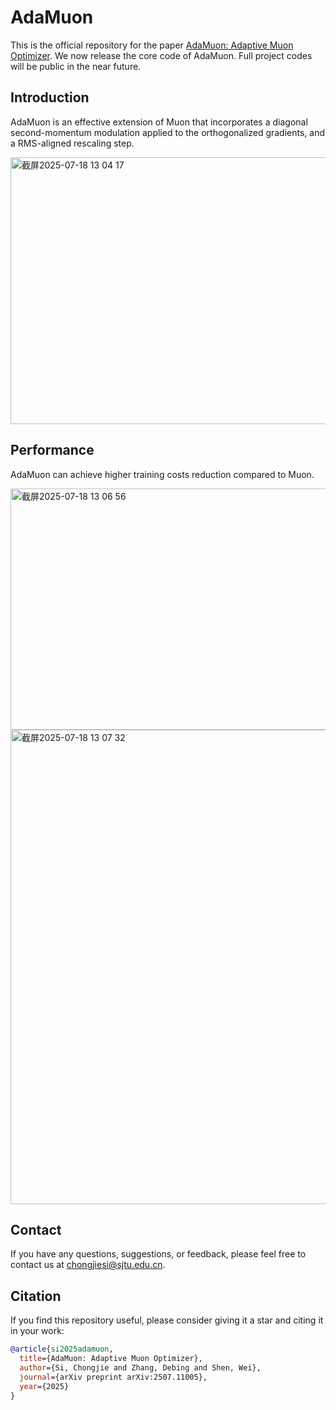 # AdaMuon
This is the official repository for the paper [AdaMuon: Adaptive Muon Optimizer](https://arxiv.org/abs/2507.11005).
We now release the core code of AdaMuon. Full project codes will be public in the near future.

## Introduction

AdaMuon is an effective extension of Muon that incorporates a diagonal second-momentum modulation applied to the orthogonalized gradients, and a RMS-aligned rescaling step. 

<img width="861" height="427" alt="截屏2025-07-18 13 04 17" src="https://github.com/user-attachments/assets/eddf691d-437c-40da-b757-7f7d17165686" />


## Performance

AdaMuon can achieve higher training costs reduction compared to Muon.

<img width="864" height="386" alt="截屏2025-07-18 13 06 56" src="https://github.com/user-attachments/assets/62453054-93d4-4455-bc62-419efb7d915d" />
<img width="1664" height="759" alt="截屏2025-07-18 13 07 32" src="https://github.com/user-attachments/assets/f69771c0-3ff2-4c7f-bb24-a38e708479dd" />


## Contact

If you have any questions, suggestions, or feedback, please feel free to contact us at [chongjiesi@sjtu.edu.cn](mailto:chongjiesi@sjtu.edu.cn).

## Citation

If you find this repository useful, please consider giving it a star and citing it in your work:

```bibtex
@article{si2025adamuon,
  title={AdaMuon: Adaptive Muon Optimizer},
  author={Si, Chongjie and Zhang, Debing and Shen, Wei},
  journal={arXiv preprint arXiv:2507.11005},
  year={2025}
}
```
